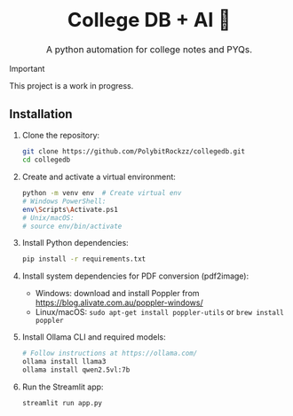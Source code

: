 <h1 align="center" style="text-align: center; font-size: 35px; font-weight: 700;">College DB + AI 🤖</h1>

<p align="center" style="text-align: center; font-size: 16px;">A python automation for college notes and PYQs.</p>

> [!IMPORTANT]
> This project is a work in progress.

## Installation

1. Clone the repository:

   ```bash
   git clone https://github.com/PolybitRockzz/collegedb.git
   cd collegedb
   ```

2. Create and activate a virtual environment:

   ```bash
   python -m venv env  # Create virtual env
   # Windows PowerShell:
   env\Scripts\Activate.ps1
   # Unix/macOS:
   # source env/bin/activate
   ```

3. Install Python dependencies:

   ```bash
   pip install -r requirements.txt
   ```

4. Install system dependencies for PDF conversion (pdf2image):

   * Windows: download and install Poppler from https://blog.alivate.com.au/poppler-windows/
   * Linux/macOS: `sudo apt-get install poppler-utils` or `brew install poppler`

5. Install Ollama CLI and required models:

   ```bash
   # Follow instructions at https://ollama.com/
   ollama install llama3
   ollama install qwen2.5vl:7b
   ```

6. Run the Streamlit app:

   ```bash
   streamlit run app.py
   ```
